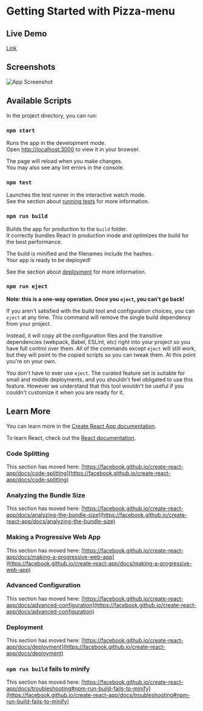 # Getting Started with Pizza-menu


## Live Demo

 [Link](https://yaseenaminm.github.io/pizza-menu/)



## Screenshots

![App Screenshot](
    https://uc3f0edda16aa8fa3999223cb469.previews.dropboxusercontent.com/p/thumb/ACP7o3xTFul0gLFXNtoHGWHCAvVwLsZfOXPw3b4Wzc9Wy3KibLHD_7Tb8ngun3AB6ZcaxRdOd5lWjxBn8TVVyQhafKJS8tQrs-fypMxt-tA_c_uhJ4SeDwxS8ADEKJsh0-a0X3aKBtoJplm_owyrePJKj75kbc6xU5Obm89cEDLzbXJeO_2o1gchlD_w-0g5wLH9KGB-Oll-1mwR8qiutIxWRycWt153-Qlge78bnHf0UW_ZYWl2IKbDRkBUhHIcQlVSKzqR6q07dWuqqQ35WsNwoKvHJjWESOIAQKAlGr0645TM0GGb-MsJ2lGz1M-BpWNn1krSMNOR4VzoP1rIIKXkmyQgldj-qVZ2m9j2bdcnxdgVzHw55JOqNtyPlnq8LOs/p.png
)

## Available Scripts

In the project directory, you can run:

### `npm start`

Runs the app in the development mode.\
Open [http://localhost:3000](http://localhost:3000) to view it in your browser.

The page will reload when you make changes.\
You may also see any lint errors in the console.

### `npm test`

Launches the test runner in the interactive watch mode.\
See the section about [running tests](https://facebook.github.io/create-react-app/docs/running-tests) for more information.

### `npm run build`

Builds the app for production to the `build` folder.\
It correctly bundles React in production mode and optimizes the build for the best performance.

The build is minified and the filenames include the hashes.\
Your app is ready to be deployed!

See the section about [deployment](https://facebook.github.io/create-react-app/docs/deployment) for more information.

### `npm run eject`

**Note: this is a one-way operation. Once you `eject`, you can't go back!**

If you aren't satisfied with the build tool and configuration choices, you can `eject` at any time. This command will remove the single build dependency from your project.

Instead, it will copy all the configuration files and the transitive dependencies (webpack, Babel, ESLint, etc) right into your project so you have full control over them. All of the commands except `eject` will still work, but they will point to the copied scripts so you can tweak them. At this point you're on your own.

You don't have to ever use `eject`. The curated feature set is suitable for small and middle deployments, and you shouldn't feel obligated to use this feature. However we understand that this tool wouldn't be useful if you couldn't customize it when you are ready for it.

## Learn More

You can learn more in the [Create React App documentation](https://facebook.github.io/create-react-app/docs/getting-started).

To learn React, check out the [React documentation](https://reactjs.org/).

### Code Splitting

This section has moved here: [https://facebook.github.io/create-react-app/docs/code-splitting](https://facebook.github.io/create-react-app/docs/code-splitting)

### Analyzing the Bundle Size

This section has moved here: [https://facebook.github.io/create-react-app/docs/analyzing-the-bundle-size](https://facebook.github.io/create-react-app/docs/analyzing-the-bundle-size)

### Making a Progressive Web App

This section has moved here: [https://facebook.github.io/create-react-app/docs/making-a-progressive-web-app](https://facebook.github.io/create-react-app/docs/making-a-progressive-web-app)

### Advanced Configuration

This section has moved here: [https://facebook.github.io/create-react-app/docs/advanced-configuration](https://facebook.github.io/create-react-app/docs/advanced-configuration)

### Deployment

This section has moved here: [https://facebook.github.io/create-react-app/docs/deployment](https://facebook.github.io/create-react-app/docs/deployment)

### `npm run build` fails to minify

This section has moved here: [https://facebook.github.io/create-react-app/docs/troubleshooting#npm-run-build-fails-to-minify](https://facebook.github.io/create-react-app/docs/troubleshooting#npm-run-build-fails-to-minify)
